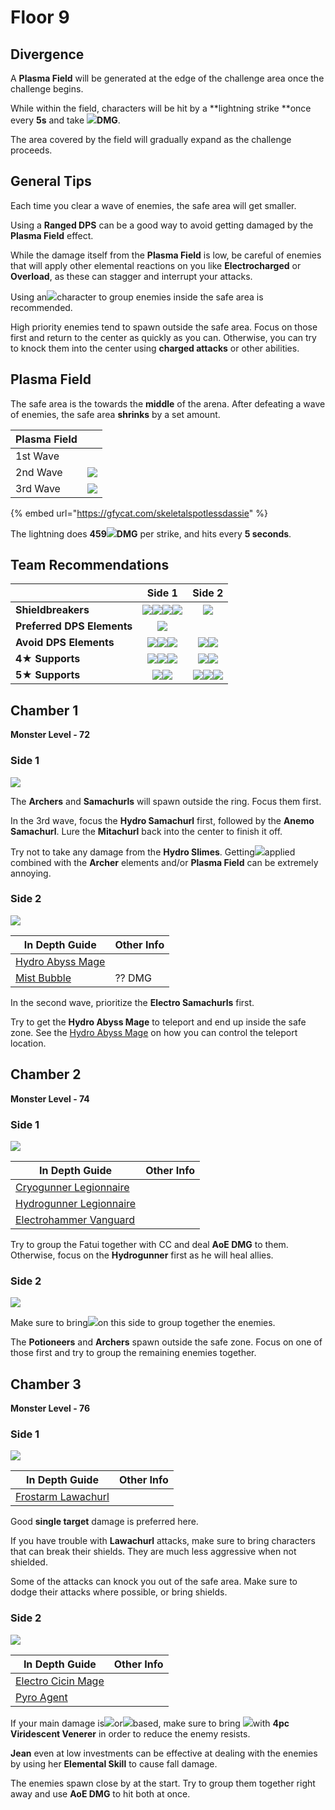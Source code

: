 # Floor 9

## Divergence

A **Plasma Field** will be generated at the edge of the challenge area once the challenge begins. 

While within the field, characters will be hit by a **lightning strike **once every **5s** and take ![](../../.gitbook/assets/electro_small.png)**DMG**. 

The area covered by the field will gradually expand as the challenge proceeds.

## General Tips

Each time you clear a wave of enemies, the safe area will get smaller.

Using a **Ranged DPS** can be a good way to avoid getting damaged by the **Plasma Field** effect.

While the damage itself from the **Plasma Field** is low, be careful of enemies that will apply other elemental reactions on you like **Electrocharged** or **Overload**, as these can stagger and interrupt your attacks.

Using an![](../../.gitbook/assets/anemo_small.png)character to group enemies inside the safe area is recommended.

High priority enemies tend to spawn outside the safe area. Focus on those first and return to the center as quickly as you can. Otherwise, you can try to knock them into the center using **charged attacks** or other abilities.

## Plasma Field

The safe area is the towards the **middle** of the arena. After defeating a wave of enemies, the safe area **shrinks** by a set amount.

| **Plasma Field** |                                                |
| ---------------- | :--------------------------------------------: |
| 1st Wave         |                                                |
| 2nd Wave         | ![](../../.gitbook/assets/plasmafield\_2.png)  |
| 3rd Wave         | ![](../../.gitbook/assets/plasmafield\_3.png)  |

{% embed url="https://gfycat.com/skeletalspotlessdassie" %}

The lightning does **459**![](../../.gitbook/assets/electro_small.png)**DMG** per strike, and hits every **5 seconds**.

## Team Recommendations

|                            |                                                                                 Side 1                                                                                 |                                                                         Side 2                                                                         |
| -------------------------- | :--------------------------------------------------------------------------------------------------------------------------------------------------------------------: | :----------------------------------------------------------------------------------------------------------------------------------------------------: |
| **Shieldbreakers**         | ![](../../.gitbook/assets/pyro_small.png)![](../../.gitbook/assets/cryo_small.png)![](../../.gitbook/assets/electro_small.png)![](../../.gitbook/assets/geo_small.png) |                                                        ![](../../.gitbook/assets/cryo_small.png)                                                       |
| **Preferred DPS Elements** |                                                                ![](../../.gitbook/assets/pyro_small.png)                                                               |                                                                                                                                                        |
| **Avoid DPS Elements**     |                     ![](../../.gitbook/assets/physical_small.png)![](../../.gitbook/assets/cryo_small.png)![](../../.gitbook/assets/geo_small.png)                     |                                  ![](../../.gitbook/assets/pyro_small.png)![](../../.gitbook/assets/electro_small.png)                                 |
| **4**★ **Supports**        |       ![](../../.gitbook/assets/ui_avataricon_bennett.png)![](../../.gitbook/assets/ui_avataricon_diona.png)![](../../.gitbook/assets/ui_avataricon_sucrose.png)       |                         ![](../../.gitbook/assets/ui_avataricon_beidou.png)![](../../.gitbook/assets/ui_avataricon_sucrose.png)                        |
| **5**★ **Supports**        |                                  ![](../../.gitbook/assets/ui_avataricon_kazuha.png)![](../../.gitbook/assets/ui_avataricon_venti.png)                                 | ![](../../.gitbook/assets/ui_avataricon_jean.png)![](../../.gitbook/assets/ui_avataricon_kazuha.png)![](../../.gitbook/assets/ui_avataricon_venti.png) |

## Chamber 1

**Monster Level - 72**

### Side 1

![](../../.gitbook/assets/9-1-1v20.png)

The **Archers** and **Samachurls** will spawn outside the ring. Focus them first.

In the 3rd wave, focus the **Hydro Samachurl** first, followed by the **Anemo Samachurl**. Lure the **Mitachurl** back into the center to finish it off.

Try not to take any damage from the **Hydro Slimes**. Getting![](../../.gitbook/assets/hydro_small.png)applied combined with the **Archer** elements and/or **Plasma Field** can be extremely annoying.

### Side 2

![](../../.gitbook/assets/9-1-2v20.png)

| **In Depth Guide**                                                 | Other Info |
| ------------------------------------------------------------------ | ---------- |
| [Hydro Abyss Mage](../../monsters/abyss-order/hydro-abyss-mage.md) |            |
| [Mist Bubble](../../mechanics/auras/mist-bubble.md)                | ?? DMG     |

In the second wave, prioritize the **Electro Samachurls** first.

Try to get the **Hydro Abyss Mage** to teleport and end up inside the safe zone. See the [Hydro Abyss Mage](../../monsters/abyss-order/hydro-abyss-mage.md) on how you can control the teleport location.

## Chamber 2

**Monster Level - 74**

### Side 1

![](../../.gitbook/assets/9-2-1v20.png)



| **In Depth Guide**                                                         | Other Info |
| -------------------------------------------------------------------------- | ---------- |
| [Cryogunner Legionnaire](../../monsters/fatui/cryogunner-legionnaire.md)   |            |
| [Hydrogunner Legionnaire](../../monsters/fatui/hydrogunner-legionnaire.md) |            |
| [Electrohammer Vanguard](../../monsters/fatui/electrohammer-vanguard.md)   |            |

Try to group the Fatui together with CC and deal **AoE DMG** to them. Otherwise, focus on the **Hydrogunner** first as he will heal allies.

### Side 2

![](../../.gitbook/assets/9-2-2v20.png)

Make sure to bring![](../../.gitbook/assets/anemo_small.png)on this side to group together the enemies.

The **Potioneers** and **Archers** spawn outside the safe zone. Focus on one of those first and try to group the remaining enemies together.

## Chamber 3

**Monster Level - 76**

### Side 1

![](../../.gitbook/assets/9-3-1v20.png)

| **In Depth Guide**                                                    | Other Info |
| --------------------------------------------------------------------- | ---------- |
| [Frostarm Lawachurl](../../monsters/hilichurls/frostarm-lawachurl.md) |            |

Good **single target** damage is preferred here.

If you have trouble with **Lawachurl** attacks, make sure to bring characters that can break their shields. They are much less aggressive when not shielded.

Some of the attacks can knock you out of the safe area. Make sure to dodge their attacks where possible, or bring shields.

### Side 2

![](../../.gitbook/assets/9-3-2v20.png)

| **In Depth Guide**                                               | Other Info |
| ---------------------------------------------------------------- | ---------- |
| [Electro Cicin Mage](../../monsters/fatui/electro-cicin-mage.md) |            |
| [Pyro Agent](../../monsters/fatui/pyro-agent.md)                 |            |

If your main damage is![](../../.gitbook/assets/pyro_small.png)or![](../../.gitbook/assets/electro_small.png)based, make sure to bring ![](../../.gitbook/assets/anemo_small.png)with **4pc Viridescent Venerer** in order to reduce the enemy resists.

**Jean** even at low investments can be effective at dealing with the enemies by using her **Elemental Skill** to cause fall damage.

The enemies spawn close by at the start. Try to group them together right away and use **AoE DMG** to hit both at once.
